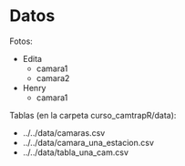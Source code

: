 Datos
=====

Fotos:

- Edita
    - camara1
    - camara2
- Henry
    - camara1


Tablas (en la carpeta curso_camtrapR/data):

- ../../data/camaras.csv
- ../../data/camara_una_estacion.csv
- ../../data/tabla_una_cam.csv
